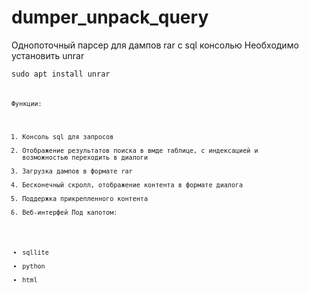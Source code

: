# dumper_unpack_query
Однопоточный парсер для дампов rar с sql консолью
Необходимо установить unrar


<code>sudo apt install unrar<code>

Функции: 
1) Консоль sql для запросов
2) Отображение результатов поиска в вмде таблице, с индексацией и возможностью переходить в диалоги
3) Загрузка дампов в формате rar
4) Бесконечный скролл, отображение контента в формате диалога
5) Поддержка прикрепленного контента
6) Веб-интерфей
Под капотом:
- sqllite
- python
- html
